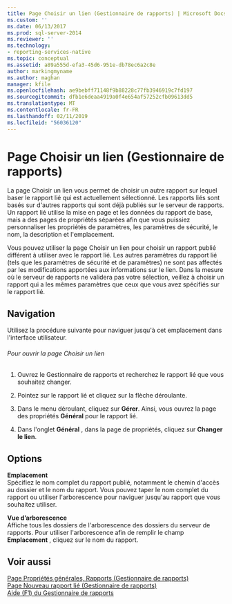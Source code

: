 ```yaml
---
title: Page Choisir un lien (Gestionnaire de rapports) | Microsoft Docs
ms.custom: ''
ms.date: 06/13/2017
ms.prod: sql-server-2014
ms.reviewer: ''
ms.technology:
- reporting-services-native
ms.topic: conceptual
ms.assetid: a89a555d-efa3-45d6-951e-db78ec6a2c8e
author: markingmyname
ms.author: maghan
manager: kfile
ms.openlocfilehash: ae9bebff71148f9b88228c77fb3946919c7fd197
ms.sourcegitcommit: dfb1e6deaa4919a0f4e654af57252cfb09613dd5
ms.translationtype: MT
ms.contentlocale: fr-FR
ms.lasthandoff: 02/11/2019
ms.locfileid: "56036120"
---
```

# <a name="choose-link-page-report-manager"></a>Page Choisir un lien (Gestionnaire de rapports)
  La page Choisir un lien vous permet de choisir un autre rapport sur lequel baser le rapport lié qui est actuellement sélectionné. Les rapports liés sont basés sur d'autres rapports qui sont déjà publiés sur le serveur de rapports. Un rapport lié utilise la mise en page et les données du rapport de base, mais a des pages de propriétés séparées afin que vous puissiez personnaliser les propriétés de paramètres, les paramètres de sécurité, le nom, la description et l'emplacement.  
  
 Vous pouvez utiliser la page Choisir un lien pour choisir un rapport publié différent à utiliser avec le rapport lié. Les autres paramètres du rapport lié (tels que les paramètres de sécurité et de paramètres) ne sont pas affectés par les modifications apportées aux informations sur le lien. Dans la mesure où le serveur de rapports ne validera pas votre sélection, veillez à choisir un rapport qui a les mêmes paramètres que ceux que vous avez spécifiés sur le rapport lié.  
  
## <a name="navigation"></a>Navigation  
 Utilisez la procédure suivante pour naviguer jusqu'à cet emplacement dans l'interface utilisateur.  
  
###### <a name="to-open-the-choose-link-page"></a>Pour ouvrir la page Choisir un lien  
  
1.  Ouvrez le Gestionnaire de rapports et recherchez le rapport lié que vous souhaitez changer.  
  
2.  Pointez sur le rapport lié et cliquez sur la flèche déroulante.  
  
3.  Dans le menu déroulant, cliquez sur **Gérer**. Ainsi, vous ouvrez la page des propriétés **Général** pour le rapport lié.  
  
4.  Dans l'onglet **Général** , dans la page de propriétés, cliquez sur **Changer le lien**.  
  
## <a name="options"></a>Options  
 **Emplacement**  
 Spécifiez le nom complet du rapport publié, notamment le chemin d'accès au dossier et le nom du rapport. Vous pouvez taper le nom complet du rapport ou utiliser l'arborescence pour naviguer jusqu'au rapport que vous souhaitez utiliser.  
  
 **Vue d’arborescence**  
 Affiche tous les dossiers de l'arborescence des dossiers du serveur de rapports. Pour utiliser l'arborescence afin de remplir le champ **Emplacement** , cliquez sur le nom du rapport.  
  
## <a name="see-also"></a>Voir aussi  
 [Page Propriétés générales, Rapports &#40;Gestionnaire de rapports&#41;](../../2014/reporting-services/general-properties-page-reports-report-manager.md)   
 [Page Nouveau rapport lié &#40;Gestionnaire de rapports&#41;](../../2014/reporting-services/new-linked-report-page-report-manager.md)   
 [Aide (F1) du Gestionnaire de rapports](../../2014/reporting-services/report-manager-f1-help.md)  
  
  
